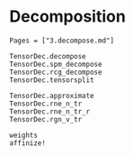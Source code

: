 # Decomposition

```@index
Pages = ["3.decompose.md"]
```

```@docs 
TensorDec.decompose 
TensorDec.spm_decompose
TensorDec.rcg_decompose
TensorDec.tensorsplit
```

```@docs 
TensorDec.approximate
TensorDec.rne_n_tr
TensorDec.rne_n_tr_r
TensorDec.rgn_v_tr
```

```@docs 
weights
affinize!
```

